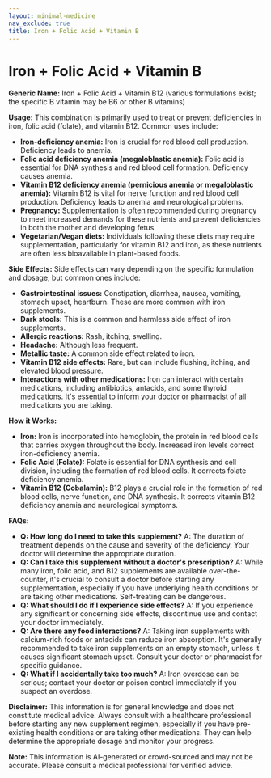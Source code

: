 ```yaml
---
layout: minimal-medicine
nav_exclude: true
title: Iron + Folic Acid + Vitamin B
---
```


# Iron + Folic Acid + Vitamin B

**Generic Name:** Iron + Folic Acid + Vitamin B12 (various formulations exist; the specific B vitamin may be B6 or other B vitamins)

**Usage:**  This combination is primarily used to treat or prevent deficiencies in iron, folic acid (folate), and vitamin B12.  Common uses include:

* **Iron-deficiency anemia:**  Iron is crucial for red blood cell production. Deficiency leads to anemia.
* **Folic acid deficiency anemia (megaloblastic anemia):** Folic acid is essential for DNA synthesis and red blood cell formation. Deficiency causes anemia.
* **Vitamin B12 deficiency anemia (pernicious anemia or megaloblastic anemia):** Vitamin B12 is vital for nerve function and red blood cell production. Deficiency leads to anemia and neurological problems.
* **Pregnancy:**  Supplementation is often recommended during pregnancy to meet increased demands for these nutrients and prevent deficiencies in both the mother and developing fetus.
* **Vegetarian/Vegan diets:** Individuals following these diets may require supplementation, particularly for vitamin B12 and iron, as these nutrients are often less bioavailable in plant-based foods.


**Side Effects:** Side effects can vary depending on the specific formulation and dosage, but common ones include:

* **Gastrointestinal issues:** Constipation, diarrhea, nausea, vomiting, stomach upset, heartburn. These are more common with iron supplements.
* **Dark stools:**  This is a common and harmless side effect of iron supplements.
* **Allergic reactions:** Rash, itching, swelling.
* **Headache:** Although less frequent.
* **Metallic taste:** A common side effect related to iron.
* **Vitamin B12 side effects:**  Rare, but can include flushing, itching, and elevated blood pressure.
* **Interactions with other medications:**  Iron can interact with certain medications, including antibiotics, antacids, and some thyroid medications.  It's essential to inform your doctor or pharmacist of all medications you are taking.


**How it Works:**

* **Iron:** Iron is incorporated into hemoglobin, the protein in red blood cells that carries oxygen throughout the body.  Increased iron levels correct iron-deficiency anemia.
* **Folic Acid (Folate):** Folate is essential for DNA synthesis and cell division, including the formation of red blood cells. It corrects folate deficiency anemia.
* **Vitamin B12 (Cobalamin):**  B12 plays a crucial role in the formation of red blood cells, nerve function, and DNA synthesis. It corrects vitamin B12 deficiency anemia and neurological symptoms.


**FAQs:**

* **Q: How long do I need to take this supplement?** A:  The duration of treatment depends on the cause and severity of the deficiency. Your doctor will determine the appropriate duration.
* **Q: Can I take this supplement without a doctor's prescription?** A:  While many iron, folic acid, and B12 supplements are available over-the-counter, it's crucial to consult a doctor before starting any supplementation, especially if you have underlying health conditions or are taking other medications. Self-treating can be dangerous.
* **Q: What should I do if I experience side effects?** A:  If you experience any significant or concerning side effects, discontinue use and contact your doctor immediately.
* **Q:  Are there any food interactions?** A:  Taking iron supplements with calcium-rich foods or antacids can reduce iron absorption.  It's generally recommended to take iron supplements on an empty stomach, unless it causes significant stomach upset.  Consult your doctor or pharmacist for specific guidance.
* **Q:  What if I accidentally take too much?** A:  Iron overdose can be serious; contact your doctor or poison control immediately if you suspect an overdose.


**Disclaimer:** This information is for general knowledge and does not constitute medical advice. Always consult with a healthcare professional before starting any new supplement regimen, especially if you have pre-existing health conditions or are taking other medications.  They can help determine the appropriate dosage and monitor your progress.


**Note:** This information is AI-generated or crowd-sourced and may not be accurate. Please consult a medical professional for verified advice.